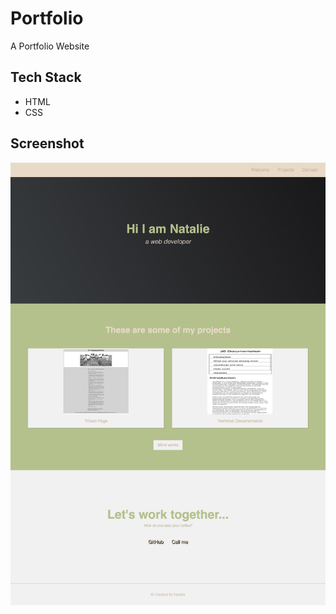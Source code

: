 # Portfolio

A Portfolio Website

## Tech Stack

- HTML
- CSS

## Screenshot
![Portfolio Screenshot](../assets/images/screenshots/portfolio.png)
